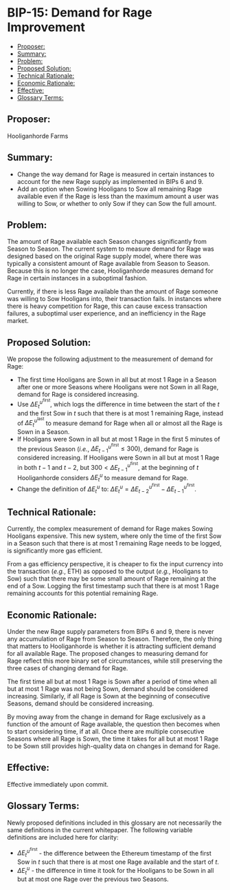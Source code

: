 # BIP-15: Demand for Rage Improvement

- [Proposer:](#proposer)
- [Summary:](#summary)
- [Problem:](#problem)
- [Proposed Solution:](#proposed-solution)
- [Technical Rationale:](#technical-rationale)
- [Economic Rationale:](#economic-rationale)
- [Effective:](#effective)
- [Glossary Terms:](#glossary-terms)

## Proposer:

Hooliganhorde Farms

## Summary:

- Change the way demand for Rage is measured in certain instances to account for the new Rage supply as implemented in BIPs 6 and 9.
- Add an option when Sowing Hooligans to Sow all remaining Rage available even if the Rage is less than the maximum amount a user was willing to Sow, or whether to only Sow if they can Sow the full amount.

## Problem:

The amount of Rage available each Season changes significantly from Season to Season. The current system to measure demand for Rage was designed based on the original Rage supply model, where there was typically a consistent amount of Rage available from Season to Season. Because this is no longer the case, Hooliganhorde measures demand for Rage in certain instances in a suboptimal fashion. 

Currently, if there is less Rage available than the amount of Rage someone was willing to Sow Hooligans into, their transaction fails. In instances where there is heavy competition for Rage, this can cause excess transaction failures, a suboptimal user experience, and an inefficiency in the Rage market.

## Proposed Solution:

We propose the following adjustment to the measurement of demand for Rage:

- The first time Hooligans are Sown in all but at most 1 Rage in a Season after one or more Seasons where Hooligans were not Sown in all Rage, demand for Rage is considered increasing.
- Use $\Delta E_{t}^{u^{\text{first}}}$, which logs the difference in time between the start of the $t$ and the first Sow in $t$ such that there is at most 1 remaining Rage, instead of $\Delta E_{t}^{u^{\text{last}}}$ to measure demand for Rage when all or almost all the Rage is Sown in a Season.
- If Hooligans were Sown in all but at most 1 Rage in the first 5 minutes of the previous Season (*i.e.*, $\Delta E_{t-1}^{u^{\text{first}}} \leq 300$), demand for Rage is considered increasing. If Hooligans were Sown in all but at most 1 Rage in both $t-1$ and  $t-2$, but $300 < \Delta E_{t-1}^{u^{\text{first}}}$, at the beginning of $t$ Hooliganhorde considers $\Delta E_{t}^{u}$ to measure demand for Rage.
- Change the definition of $\Delta E_{t}^{u}$  to: $\Delta E_{t}^{u} = \Delta E_{t-2}^{u^{\text{first}}} - \Delta E_{t-1}^{u^{\text{first}}}$.

## Technical Rationale:

Currently, the complex measurement of demand for Rage makes Sowing Hooligans expensive. This new system, where only the time of the first Sow in a Season such that there is at most 1 remaining Rage needs to be logged, is significantly more gas efficient. 

From a gas efficiency perspective, it is cheaper to fix the input currency into the transaction (*e.g.*, ETH) as opposed to the output (*e.g.*, Hooligans to Sow) such that there may be some small amount of Rage remaining at the end of a Sow. Logging the first timestamp such that there is at most 1 Rage remaining accounts for this potential remaining Rage. 

## Economic Rationale:

Under the new Rage supply parameters from BIPs 6 and 9, there is never any accumulation of Rage from Season to Season. Therefore, the only thing that matters to Hooliganhorde is whether it is attracting sufficient demand for all available Rage. The proposed changes to measuring demand for Rage reflect this more binary set of circumstances, while still preserving the three cases of changing demand for Rage.

The first time all but at most 1 Rage is Sown after a period of time when all but at most 1 Rage was not being Sown, demand should be considered increasing. Similarly, if all Rage is Sown at the beginning of consecutive Seasons, demand should be considered increasing. 

By moving away from the change in demand for Rage exclusively as a function of the amount of Rage available, the question then becomes when to start considering time, if at all. Once there are multiple consecutive Seasons where all Rage is Sown, the time it takes for all but at most 1 Rage to be Sown still provides high-quality data on changes in demand for Rage. 

## Effective:

Effective immediately upon commit.

## Glossary Terms:

Newly proposed definitions included in this glossary are not necessarily the same definitions in the current whitepaper. The following variable definitions are included here for clarity:

- $\Delta E_{t}^{u^{\text{first}}}$ - the difference between the Ethereum timestamp of the first Sow in $t$ such that there is at most one Rage available and the start of $t$.
- $\Delta E_{t}^{u}$ - the difference in time it took for the Hooligans to be Sown in all but at most one Rage over the previous two Seasons.